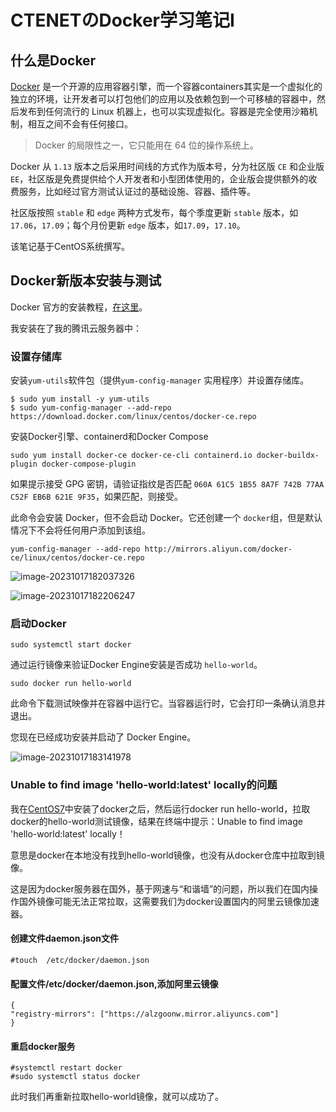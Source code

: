 # CTENETのDocker学习笔记Ⅰ

## 什么是Docker

[Docker](https://www.docker.com/) 是一个开源的应用容器引擎，而一个容器containers其实是一个虚拟化的独立的环境，让开发者可以打包他们的应用以及依赖包到一个可移植的容器中，然后发布到任何流行的 Linux 机器上，也可以实现虚拟化。容器是完全使用沙箱机制，相互之间不会有任何接口。

> Docker 的局限性之一，它只能用在 64 位的操作系统上。

Docker 从 `1.13` 版本之后采用时间线的方式作为版本号，分为社区版 `CE` 和企业版 `EE`，社区版是免费提供给个人开发者和小型团体使用的，企业版会提供额外的收费服务，比如经过官方测试认证过的基础设施、容器、插件等。

社区版按照 `stable` 和 `edge` 两种方式发布，每个季度更新 `stable` 版本，如 `17.06`，`17.09`；每个月份更新 `edge` 版本，如`17.09`，`17.10`。

该笔记基于CentOS系统撰写。

## Docker新版本安装与测试

Docker 官方的安装教程，[在这里](https://docs.docker.com/install/linux/docker-ce/centos/)。

我安装在了我的腾讯云服务器中：

### 设置存储库

安装`yum-utils`软件包（提供`yum-config-manager` 实用程序）并设置存储库。

```console
$ sudo yum install -y yum-utils
$ sudo yum-config-manager --add-repo https://download.docker.com/linux/centos/docker-ce.repo
```

安装Docker引擎、containerd和Docker Compose

```shell
sudo yum install docker-ce docker-ce-cli containerd.io docker-buildx-plugin docker-compose-plugin
```

如果提示接受 GPG 密钥，请验证指纹是否匹配 `060A 61C5 1B55 8A7F 742B 77AA C52F EB6B 621E 9F35`，如果匹配，则接受。

此命令会安装 Docker，但不会启动 Docker。它还创建一个 `docker`组，但是默认情况下不会将任何用户添加到该组。

```
yum-config-manager --add-repo http://mirrors.aliyun.com/docker-ce/linux/centos/docker-ce.repo
```

![image-20231017182037326](https://happygoing.oss-cn-beijing.aliyuncs.com/img/image-20231017182037326.png)

![image-20231017182206247](https://happygoing.oss-cn-beijing.aliyuncs.com/img/image-20231017182206247.png)

### 启动Docker

```
sudo systemctl start docker
```

通过运行镜像来验证Docker Engine安装是否成功 `hello-world`。

```shell
sudo docker run hello-world
```

此命令下载测试映像并在容器中运行它。当容器运行时，它会打印一条确认消息并退出。

您现在已经成功安装并启动了 Docker Engine。

![image-20231017183141978](https://happygoing.oss-cn-beijing.aliyuncs.com/img/image-20231017183141978.png)

### Unable to find image 'hello-world:latest' locally的问题

我在[CentOS7](https://so.csdn.net/so/search?q=CentOS7&spm=1001.2101.3001.7020)中安装了docker之后，然后运行docker run hello-world，拉取docker的hello-world测试镜像，结果在终端中提示：Unable to find image 'hello-world:latest' locally！

意思是docker在本地没有找到hello-world镜像，也没有从docker仓库中拉取到镜像。

这是因为docker服务器在国外，基于网速与“和谐墙”的问题，所以我们在国内操作国外镜像可能无法正常拉取，这需要我们为docker设置国内的阿里云镜像加速器。

#### 创建文件daemon.json文件

```
#touch  /etc/docker/daemon.json
```

#### 配置文件/etc/docker/daemon.json,添加阿里云镜像

```
{ 
"registry-mirrors": ["https://alzgoonw.mirror.aliyuncs.com"] 
}
```

#### 重启docker服务

```
#systemctl restart docker
#sudo systemctl status docker
```

此时我们再重新拉取hello-world镜像，就可以成功了。